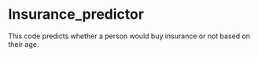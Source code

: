 # Insurance_predictor
This code predicts whether a person would buy insurance or not based on their age.

